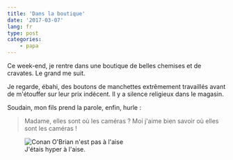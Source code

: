 ```yaml
---
title: 'Dans la boutique'
date: '2017-03-07'
lang: fr
type: post
categories:
    - papa
---
```


Ce week-end, je rentre dans une boutique de belles chemises et de cravates. Le grand me suit. 

<!-- more -->

Je regarde, ébahi, des boutons de manchettes extrêmement travaillés avant de m'étouffer sur leur prix indécent. Il y a silence religieux dans le magasin.

Soudain, mon fils prend la parole, enfin, hurle : 

> Madame, elles sont où les caméras ? Moi j'aime bien savoir où elles sont les caméras !

<figure>
  <img src="{{ page.url }}awkward.gif" alt="Conan O'Brian n'est pas à l'aise"/>
  <figcaption>J'étais hyper à l'aise.</figcaption>
</figure>
